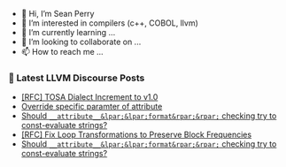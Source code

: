 - 👋 Hi, I’m Sean Perry
- 👀 I’m interested in compilers (c++, COBOL, llvm)
- 🌱 I’m currently learning ...
- 💞️ I’m looking to collaborate on ...
- 📫 How to reach me ...

<!---
s66perry/s66perry is a ✨ special ✨ repository because its `README.md` (this file) appears on your GitHub profile.
You can click the Preview link to take a look at your changes.
--->
### 📕 Latest LLVM Discourse Posts

<!-- DISCOURSE-LLVM:START -->
- [[RFC] TOSA Dialect Increment to v1.0](https://discourse.llvm.org/t/rfc-tosa-dialect-increment-to-v1-0/83708#post_13)
- [Override specific paramter of attribute](https://discourse.llvm.org/t/override-specific-paramter-of-attribute/85872#post_1)
- [Should `__attribute__&lpar;&lpar;format&rpar;&rpar;` checking try to const-evaluate strings?](https://discourse.llvm.org/t/should-attribute-format-checking-try-to-const-evaluate-strings/85854#post_6)
- [[RFC] Fix Loop Transformations to Preserve Block Frequencies](https://discourse.llvm.org/t/rfc-fix-loop-transformations-to-preserve-block-frequencies/85785?page=2#post_33)
- [Should `__attribute__&lpar;&lpar;format&rpar;&rpar;` checking try to const-evaluate strings?](https://discourse.llvm.org/t/should-attribute-format-checking-try-to-const-evaluate-strings/85854#post_5)
<!-- DISCOURSE-LLVM:END -->
